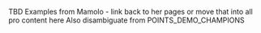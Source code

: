 TBD Examples from Mamolo - link back to her pages or move that into all pro content here
Also disambiguate from POINTS_DEMO_CHAMPIONS